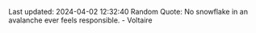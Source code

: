 Last updated: 2024-04-02 12:32:40
Random Quote: No snowflake in an avalanche ever feels responsible. - Voltaire